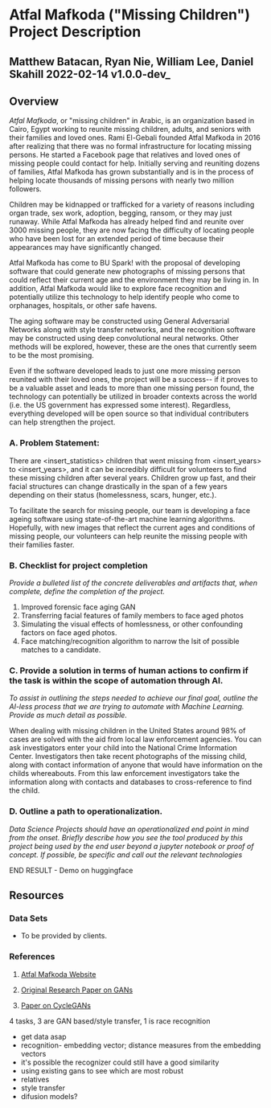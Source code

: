 # Atfal Mafkoda ("Missing Children") Project Description

## Matthew Batacan, Ryan Nie, William Lee, Daniel Skahill  2022-02-14 v1.0.0-dev_


## Overview

*Atfal Mafkoda*, or "missing children" in Arabic, is an organization based in Cairo, Egypt working to reunite missing children, adults, and seniors with their families and loved ones. Rami El-Gebali founded Atfal Mafkoda in 2016 after realizing that there was no formal infrastructure for locating missing persons. He started a Facebook page that relatives and loved ones of missing people could contact for help. Initially serving and reuniting dozens of families, Atfal Mafkoda has grown substantially and is in the process of helping locate thousands of missing persons with nearly two million followers.

Children may be kidnapped or trafficked for a variety of reasons including organ trade, sex work, adoption, begging, ransom, or they may just runaway. While Atfal Mafkoda has already helped find and reunite over 3000 missing people, they are now facing the difficulty of locating people who have been lost for an extended period of time because their appearances may have significantly changed. 

Atfal Mafkoda has come to BU Spark! with the proposal of developing software that could generate new photographs of missing persons that could reflect their current age and the environment they may be living in. In addition, Atfal Mafkoda would like to explore face recognition and potentially utilize this technology to help identify people who come to orphanages, hospitals, or other safe havens. 

The aging software may be constructed using General Adversarial Networks along with style transfer networks, and the recognition software may be constructed using deep convolutional neural networks. Other methods will be explored, however, these are the ones that currently seem to be the most promising. 

Even if the software developed leads to just one more missing person reunited with their loved ones, the project will be a success-- if it proves to be a valuable asset and leads to more than one missing person found, the technology can potentially be utilized in broader contexts across the world (i.e. the US government has expressed some interest). Regardless, everything developed will be open source so that individual contributers can help strengthen the project. 

### A. Problem Statement: 

There are <insert_statistics> children that went missing from <insert_years> to <insert_years>, and it can be incredibly difficult for volunteers to find these missing children after several years. Children grow up fast, and their facial structures can change drastically in the span of a few years depending on their status (homelessness, scars, hunger, etc.).

To facilitate the search for missing people, our team is developing a face ageing software using state-of-the-art machine learning algorithms. Hopefully, with new images that reflect the current ages and conditions of missing people, our volunteers can help reunite the missing people with their families faster.


### B. Checklist for project completion

_Provide a bulleted list of the concrete deliverables and artifacts that, when complete, define the completion of the
 project._



1. Improved forensic face aging GAN
2. Transferring facial features of family members to face aged photos
3. Simulating the visual effects of homlessness, or other confounding factors on face aged photos.
4. Face matching/recognition algorithm to narrow the lsit of possible matches to a candidate.


### C. Provide a solution in terms of human actions to confirm if the task is within the scope of automation through AI. 

_To assist in outlining the steps needed to achieve our final goal, outline the AI-less process that we are trying to 
automate with Machine Learning. Provide as much detail as possible._

When dealing with missing children in the United States around 98% of cases are solved with the aid from local law enforcement agencies. You can ask investigators enter your child into the National Crime Information Center. Investigators then take recent photographs of the missing child, along with contact information of anyone that would have information on the childs whereabouts. From this law enforcement investigators take the information along with contacts and databases to cross-reference to find the child. 

### D. Outline a path to operationalization.

_Data Science Projects should have an operationalized end point in mind from the onset. Briefly describe how you see the tool
 produced by this project being used by the end user beyond a jupyter notebook or proof of concept. If possible, be specific and
 call out the relevant technologies_

END RESULT - Demo on huggingface

## Resources


### Data Sets


*  To be provided by clients.


### References



1. [Atfal Mafkoda Website](https://atfalmafkoda.com/en/home)

2. [Original Research Paper on GANs](https://arxiv.org/abs/1406.2661)

3. [Paper on CycleGANs](https://arxiv.org/abs/1703.10593)


4 tasks, 3 are GAN based/style transfer, 1 is race recognition
- get data asap
- recognition- embedding vector; distance measures from the embedding vectors
- it's possible the recognizer could still have a good similarity
- using existing gans to see which are most robust
- relatives
- style transfer 
- difusion models?